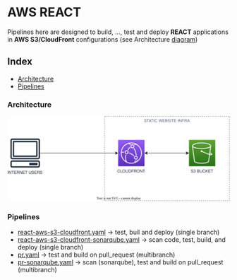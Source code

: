 # AWS REACT
Pipelines here are designed to build, ...,  test and  deploy **REACT** applications in  **AWS S3/CloudFront** configurations (see Architecture [diagram](#architecture))

## Index
- [Architecture](#architecture)
- [Pipelines](#pipelines)
### Architecture

![Architecture Diagram](/svg/front/aws-s3-cloudfront.svg)

### Pipelines
- [react-aws-s3-cloudfront.yaml](./react-aws-s3-cloudfront.yaml) -> test, buil and deploy (single branch)
- [react-aws-s3-cloudfront-sonarqube.yaml](./react-aws-s3-cloudfront-sonarqube.yaml) -> scan code, test, build, and deploy (single branch)
- [pr.yaml](./pr.yaml) -> test and build on pull_request (multibranch)
- [pr-sonarqube.yaml](./pr-sonarqube.yaml) -> scan (sonarqube), test and build on pull_request (multibranch)

